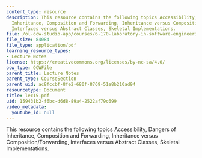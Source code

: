 ```yaml
---
content_type: resource
description: This resource contains the following topics Accessibility, Dangers of
  Inheritance, Composition and Forwarding, Inheritance versus Composition/Forwarding,
  Interfaces versus Abstract Classes, Skeletal Implementations.
file: /ol-ocw-studio-app/courses/6-170-laboratory-in-software-engineering-fall-2005/159431b2f6bcd6d889a42522af79c699_lec15.pdf
file_size: 84084
file_type: application/pdf
learning_resource_types:
- Lecture Notes
license: https://creativecommons.org/licenses/by-nc-sa/4.0/
ocw_type: OCWFile
parent_title: Lecture Notes
parent_type: CourseSection
parent_uid: ac8fccbf-8fe2-680f-8769-51e8b210ad94
resourcetype: Document
title: lec15.pdf
uid: 159431b2-f6bc-d6d8-89a4-2522af79c699
video_metadata:
  youtube_id: null
---
```

This resource contains the following topics Accessibility, Dangers of Inheritance, Composition and Forwarding, Inheritance versus Composition/Forwarding, Interfaces versus Abstract Classes, Skeletal Implementations.